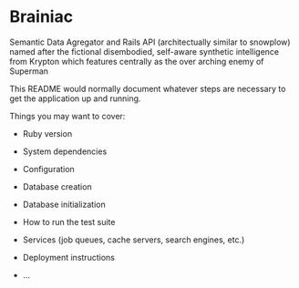 # Brainiac

Semantic Data Agregator and Rails API (architectually similar to snowplow) named after the fictional disembodied, self-aware synthetic intelligence from Krypton which features centrally as the over arching enemy of Superman

This README would normally document whatever steps are necessary to get the application up and running.

Things you may want to cover:

* Ruby version

* System dependencies

* Configuration

* Database creation

* Database initialization

* How to run the test suite

* Services (job queues, cache servers, search engines, etc.)

* Deployment instructions

* ...
